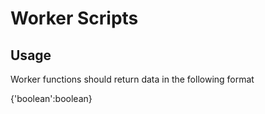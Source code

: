 # Worker Scripts

## Usage

Worker functions should return data in the following format

{'boolean':boolean}